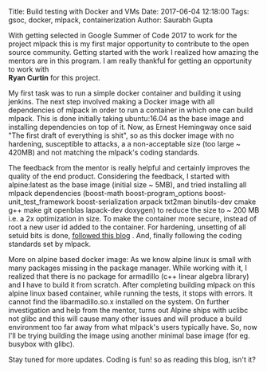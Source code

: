 Title: Build testing with Docker and VMs
Date: 2017-06-04 12:18:00
Tags: gsoc, docker, mlpack, containerization
Author: Saurabh Gupta

With getting selected in Google Summer of Code 2017 to work for the project mlpack
this is my first major opportunity to contribute to the open source community. 
Getting started with the work I realized how amazing the mentors are in 
this program. I am really thankful for getting an opportunity to work with  
**Ryan Curtin** for this project.

My first task was to run a simple docker container and building it using 
jenkins. The next step involved making a Docker image with all dependencies of
mlpack in order to run a container in which one can build mlpack. This is done
initially taking ubuntu:16.04 as the base image and installing dependencies on 
top of it. Now, as Ernest Hemingway once said "The first draft of everything 
is shit", so as this docker image with no hardening, susceptible to attacks, a
a non-acceptable size (too large ~ 420MB) and not matching the mlpack's coding 
standards. 

The feedback from the mentor is really helpful and certainly improves the 
quality of the end product. Considering the feedback, I started with 
alpine:latest as the base image (initial size ~ 5MB), and tried installing all
mlpack dependencies (boost-math boost-program_options boost-unit_test_framework
boost-serialization arpack txt2man binutils-dev cmake g++ make git openblas 
lapack-dev doxygen) to reduce the size to ~ 200 MB i.e. a 2x optimization in size.
To make the container more secure, instead of root a new user id added to the
container. For hardening, unsetting of all setuid bits is done, [followed this
blog](https://blog.tutum.co/2015/02/03/hardening-containers-disable-suid-programs/)
. And, finally following the coding standards set by mlpack. 

More on alpine based docker image: As we know alpine linux is small with many
packages missing in the package manager. While working with it, I realized that
there is no package for armadillo (c++ linear algebra library) and I have to
build it from scratch. 
After completing building mlpack on this alpine linux based container, while 
running the tests, it stops with errors. It cannot find the libarmadillo.so.x
installed on the system. On further investigation and help from the mentor, 
turns out Alpine ships with uclibc not glibc and this will cause many other issues
and will produce a build environment too far away from what mlpack's users 
typically have. So, now I'll be trying building the image using another minimal 
base image (for eg. busybox with glibc).

Stay tuned for more updates. Coding is fun! so as reading this blog, isn't it? 

